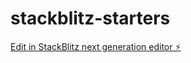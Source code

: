 # stackblitz-starters

[Edit in StackBlitz next generation editor ⚡️](https://stackblitz.com/~/github.com/john-ko/stackblitz-starters)